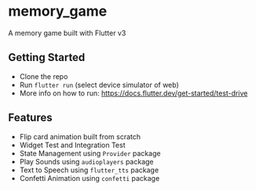# memory_game

A memory game built with Flutter v3

## Getting Started

- Clone the repo
- Run `flutter run` (select device simulator of web)
- More info on how to run: https://docs.flutter.dev/get-started/test-drive

## Features
- Flip card animation built from scratch
- Widget Test and Integration Test
- State Management using `Provider` package
- Play Sounds using `audioplayers` package
- Text to Speech using `flutter_tts` package
- Confetti Animation using `confetti` package


